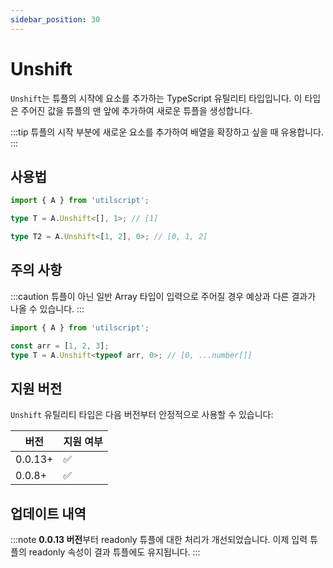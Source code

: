 ```yaml
---
sidebar_position: 30
---
```


# Unshift

`Unshift`는 튜플의 시작에 요소를 추가하는 TypeScript 유틸리티 타입입니다. 이 타입은 주어진 값을 튜플의 맨 앞에 추가하여 새로운 튜플을 생성합니다.

:::tip
튜플의 시작 부분에 새로운 요소를 추가하여 배열을 확장하고 싶을 때 유용합니다.
:::

## 사용법

```ts
import { A } from 'utilscript';

type T = A.Unshift<[], 1>; // [1]

type T2 = A.Unshift<[1, 2], 0>; // [0, 1, 2]
```

## 주의 사항

:::caution
튜플이 아닌 일반 Array 타입이 입력으로 주어질 경우 예상과 다른 결과가 나올 수 있습니다.
:::

```ts
import { A } from 'utilscript';

const arr = [1, 2, 3];
type T = A.Unshift<typeof arr, 0>; // [0, ...number[]]
```

## 지원 버전

`Unshift` 유틸리티 타입은 다음 버전부터 안정적으로 사용할 수 있습니다:

| 버전    | 지원 여부 |
| ------- | --------- |
| 0.0.13+ | ✅        |
| 0.0.8+  | ✅        |

## 업데이트 내역

:::note
**0.0.13 버전**부터 readonly 튜플에 대한 처리가 개선되었습니다. 이제 입력 튜플의 readonly 속성이 결과 튜플에도 유지됩니다.
:::
